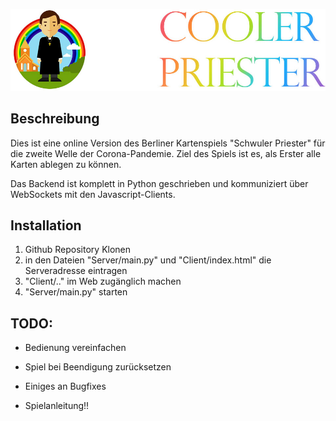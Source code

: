 <p align="center">
  <img src="https://raw.githubusercontent.com/andigandhi/cooler_priester/main/.github/github_logo.jpg">
</p>

## Beschreibung

Dies ist eine online Version des Berliner Kartenspiels "Schwuler Priester" für die zweite Welle der Corona-Pandemie.
Ziel des Spiels ist es, als Erster alle Karten ablegen zu können.

Das Backend ist komplett in Python geschrieben und kommuniziert über WebSockets mit den Javascript-Clients.

## Installation
1. Github Repository Klonen
2. in den Dateien "Server/main.py" und "Client/index.html" die Serveradresse eintragen
3. "Client/.." im Web zugänglich machen
4. "Server/main.py" starten


## TODO:
- Bedienung vereinfachen
- Spiel bei Beendigung zurücksetzen

- Einiges an Bugfixes
- Spielanleitung!!
